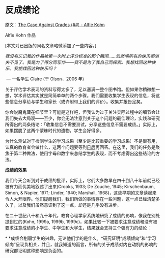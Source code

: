 # 反成绩论

原文：[The Case Against Grades (##) - Alfie Kohn](https://www.alfiekohn.org/article/case-grades/)

Alfie Kohn 作品

[本文对已出版的同名文章略微添加了一些内容。]

*我没有忘记我的作品被第一次附上评分标准的那个瞬间……忽然间所有的快乐都消失不见了。我是为了得分而写作——我不是为了我自己而探索。我想找回这种快乐。我能找回这种快乐吗？*

​                       — 一名学生 Claire (于 Olson，2006 年)

关于评估学术表现的资料写得太多了，足以塞满一整个图书馆。但如果你稍微想一想，学术评估其实就是简简单单的两个步骤。我们需要收集学生表现的信息，将这些信息分享给与学生和家长（或许附带上我们的评价）。收集并报告足矣。

你会说魔鬼藏在细节里？可能是这样吧，但我认为过于关注实际过程中的细节会让我们失去大局观——至少，你会无法注意到关于这个问题的最佳理论，实践和研究所得出的两条结论：「收集信息不需要测试，分享这些信息不需要成绩。」实际上，如果摆脱了这两个蒙昧时代的遗物，学生会好得多。

为什么测试对于检测学生的学习成果（至少是比较重要的学习成果）不是很有用，认真的教育者会做什么，这两个问题要等到[日后](https://www.alfiekohn.org/blogs/no-tests/)再回答。在这里，我们的任务是聚焦于第二种做法，使用字母和数字来总结学生的表现，而不考虑得出这些结论的方法。

**成绩的效果**

我们今天会听到对于成绩的批评，实际上，它们大多数早在四十到八十年前就已经被有力而优美地叙述了出来(Crooks, 1933; De Zouche, 1945; Kirschenbaum, Simon, & Napier, 1971; Linder, 1940; Marshall, 1968)，这些早期的文章读起来令人大开眼界。他们提醒我们，我们所做的事情存在一些问题，这一点已经清楚多久了，以及我们虽然意识到了这一点，却还是几乎没有进步。

在二十世纪八十和九十年代，教育心理学家系统地研究了成绩的影响，像我在别处提到过的(Kohn, 1999a, 1999b, 1999c)，如果比较一下被要求注意成绩和没有被要求注意成绩的小学生、中学生和大学生，结果就会支持三个强有力的结论：

\* *成绩会削弱学生的兴趣，无论他们学的是什么。*研究证明“成绩倾向”和“学习倾向”呈现负相关，并且，就我知道的而言，所有的关于成绩对内在动机的影响的研究都证明这种影响是负面的。